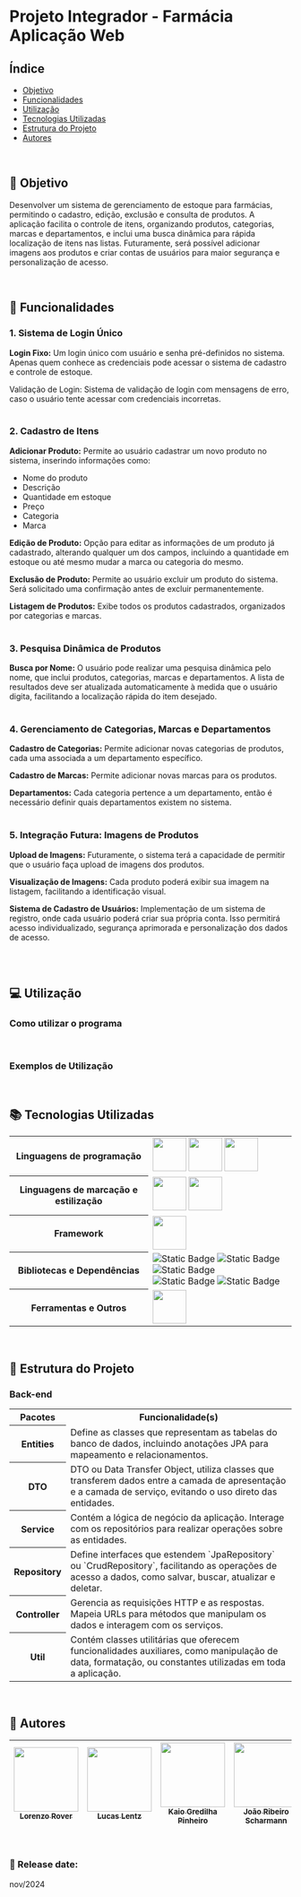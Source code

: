 # Projeto Integrador - Farmácia <br> Aplicação Web

## Índice
- [Objetivo](#-objetivo)
- [Funcionalidades](#-funcionalidades)
- [Utilização](#-utilização)
- [Tecnologias Utilizadas](#-tecnologias-utilizadas)
- [Estrutura do Projeto](#-estrutura-do-projeto)
- [Autores](#-autores)

<br>

## 🎯 Objetivo

Desenvolver um sistema de gerenciamento de estoque para farmácias, permitindo o cadastro, edição, exclusão e consulta de produtos. A aplicação facilita o controle de itens, organizando produtos, categorias, marcas e departamentos, e inclui uma busca dinâmica para rápida localização de itens nas listas. Futuramente, será possível adicionar imagens aos produtos e criar contas de usuários para maior segurança e personalização de acesso.<br>

<br>

## 🧰 Funcionalidades
### 1. Sistema de Login Único

<strong>Login Fixo:</strong> Um login único com usuário e senha pré-definidos no sistema. Apenas quem conhece as credenciais pode acessar o sistema de cadastro e controle de estoque.<br>

Validação de Login: Sistema de validação de login com mensagens de erro, caso o usuário tente acessar com credenciais incorretas.<br><br>


### 2. Cadastro de Itens

<strong>Adicionar Produto:</strong> Permite ao usuário cadastrar um novo produto no sistema, inserindo informações como:
- Nome do produto
- Descrição
- Quantidade em estoque
- Preço
- Categoria
- Marca

<strong>Edição de Produto:</strong> Opção para editar as informações de um produto já cadastrado, alterando qualquer um dos campos, incluindo a quantidade em estoque ou até mesmo mudar a marca ou categoria do mesmo.<br>

<strong>Exclusão de Produto:</strong> Permite ao usuário excluir um produto do sistema. Será solicitado uma confirmação antes de excluir permanentemente.<br>

<strong>Listagem de Produtos:</strong> Exibe todos os produtos cadastrados, organizados por categorias e marcas.<br><br>


### 3. Pesquisa Dinâmica de Produtos

<strong>Busca por Nome:</strong> O usuário pode realizar uma pesquisa dinâmica pelo nome, que inclui produtos, categorias, marcas e departamentos. A lista de resultados deve ser atualizada automaticamente à medida que o usuário digita, facilitando a localização rápida do item desejado.
<br><br>


### 4. Gerenciamento de Categorias, Marcas e Departamentos

<strong>Cadastro de Categorias:</strong> Permite adicionar novas categorias de produtos, cada uma associada a um departamento específico.<br>

<strong>Cadastro de Marcas:</strong> Permite adicionar novas marcas para os produtos.<br>

<strong>Departamentos:</strong> Cada categoria pertence a um departamento, então é necessário definir quais departamentos existem no sistema.<br><br>


### 5. Integração Futura: Imagens de Produtos
<strong>Upload de Imagens:</strong> Futuramente, o sistema terá a capacidade de permitir que o usuário faça upload de imagens dos produtos.<br>

<strong>Visualização de Imagens:</strong> Cada produto poderá exibir sua imagem na listagem, facilitando a identificação visual.<br>

<strong>Sistema de Cadastro de Usuários:</strong> Implementação de um sistema de registro, onde cada usuário poderá criar sua própria conta. Isso permitirá acesso individualizado, segurança aprimorada e personalização dos dados de acesso.<br><br>


<br>

## 💻 Utilização

### Como utilizar o programa

<br>

### Exemplos de Utilização



<br>

## 📚 Tecnologias Utilizadas

<table>
  <tr>
    <th>Linguagens de programação</th>
    <td>
      <img width="60px" src="https://cdn.jsdelivr.net/gh/devicons/devicon@latest/icons/java/java-original-wordmark.svg"/>
      <img width="60px" src="https://cdn.jsdelivr.net/gh/devicons/devicon@latest/icons/javascript/javascript-original.svg"/>
      <img width="60px" src="https://cdn.jsdelivr.net/gh/devicons/devicon@latest/icons/azuresqldatabase/azuresqldatabase-original.svg"/>
    </td>
  </tr>
  <tr>
    <th>Linguagens de marcação e estilização</th>
    <td>
      <img width="60px" src="https://cdn.jsdelivr.net/gh/devicons/devicon@latest/icons/html5/html5-original-wordmark.svg"/>
      <img width="60px" src="https://cdn.jsdelivr.net/gh/devicons/devicon@latest/icons/css3/css3-original-wordmark.svg"/>
    </td>
  </tr>
  <tr>
    <th>Framework</th>
    <td>
      <img width="60px" src="https://cdn.jsdelivr.net/gh/devicons/devicon@latest/icons/spring/spring-original-wordmark.svg" />
    </td>
  </tr>
  <tr>
    <th>Bibliotecas e Dependências</th>
    <td>
      <img alt="Static Badge" src="https://img.shields.io/badge/spring%20data%20jpa-black?style=for-the-badge">
      <img alt="Static Badge" src="https://img.shields.io/badge/spring%20web-black?style=for-the-badge">
      <img alt="Static Badge" src="https://img.shields.io/badge/spring%20boot%20devtools-black?style=for-the-badge">
      <br>
      <img alt="Static Badge" src="https://img.shields.io/badge/mysql%20driver-black?style=for-the-badge">
      <img alt="Static Badge" src="https://img.shields.io/badge/lombok-black?style=for-the-badge">
    </td>
  </tr>
  <tr>
    <th>Ferramentas e Outros</th>
    <td>
      <img width="60px" src="https://cdn.jsdelivr.net/gh/devicons/devicon@latest/icons/postman/postman-original.svg"/>
    </td>
  </tr>
</table>

<br>

## 📂 Estrutura do Projeto
### Back-end
<table>
  <tr>
    <th>Pacotes</th>
    <th width="500px">Funcionalidade(s)</th>
  </tr>
  <tr>
    <th>Entities</th>
    <td>Define as classes que representam as tabelas do banco de dados, incluindo anotações JPA para mapeamento e relacionamentos.</td>
  </tr>
  <tr>
    <th>DTO</th>
    <td>DTO ou Data Transfer Object, utiliza classes que transferem dados entre a camada de apresentação e a camada de serviço, evitando o uso direto das entidades.</td>
  </tr>
  <tr>
    <th>Service</th>
    <td>Contém a lógica de negócio da aplicação. Interage com os repositórios para realizar operações sobre as entidades.</td>
  </tr>
  <tr>
    <th>Repository</th>
    <td>Define interfaces que estendem `JpaRepository` ou `CrudRepository`, facilitando as operações de acesso a dados, como salvar, buscar, atualizar e deletar.</td>
  </tr>
  <tr>
    <th>Controller</th>
    <td>Gerencia as requisições HTTP e as respostas. Mapeia URLs para métodos que manipulam os dados e interagem com os serviços.</td>
  </tr>
  <tr>
    <th>Util</th>
    <td>Contém classes utilitárias que oferecem funcionalidades auxiliares, como manipulação de data, formatação, ou constantes utilizadas em toda a aplicação.</td>
  </tr>
</table>

<br>

## 👥 Autores

| [<img loading="lazy" src="https://avatars.githubusercontent.com/u/168394448?v=4" width=115><br><sub>Lorenzo Rover</sub>](https://github.com/lorenzorover) | [<img loading="lazy" src="https://avatars.githubusercontent.com/u/168482892?v=4" width=115><br><sub>Lucas Lentz</sub>](https://github.com/lucas-lentz) | [<img loading="lazy" src="https://avatars.githubusercontent.com/u/159506794?v=4" width=115><br><sub>Kaio Gredilha Pinheiro</sub>](https://github.com/Kaio-pinheiro) | [<img loading="lazy" src="https://avatars.githubusercontent.com/u/114513409?v=4" width=115><br><sub>João Ribeiro Scharmann</sub>](https://github.com/JRScharmann) |
| :---: | :---: | :---: | :---: |

<br>

### 📆 Release date: <br>
nov/2024
